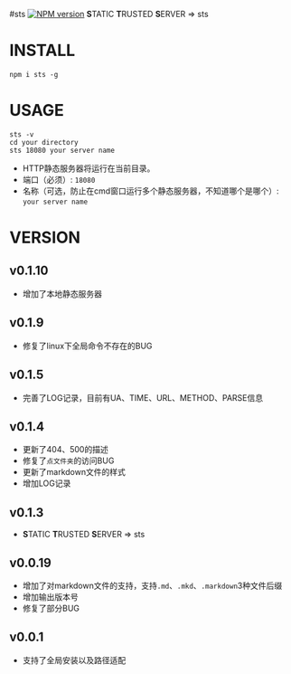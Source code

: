 #sts [![NPM version](https://img.shields.io/npm/v/sts.svg?style=flat)](https://npmjs.org/package/sts)
**S**TATIC **T**RUSTED **S**ERVER => sts


# INSTALL
```
npm i sts -g
```

# USAGE
```
sts -v 
cd your directory
sts 18080 your server name
```

* HTTP静态服务器将运行在当前目录。
* 端口（必须）: `18080`
* 名称（可选，防止在cmd窗口运行多个静态服务器，不知道哪个是哪个）: `your server name`


# VERSION
## v0.1.10
* 增加了本地静态服务器

## v0.1.9
* 修复了linux下全局命令不存在的BUG

## v0.1.5
* 完善了LOG记录，目前有UA、TIME、URL、METHOD、PARSE信息

## v0.1.4
* 更新了404、500的描述
* 修复了`点文件夹`的访问BUG
* 更新了markdown文件的样式
* 增加LOG记录

## v0.1.3
* **S**TATIC **T**RUSTED **S**ERVER => sts

## v0.0.19
* 增加了对markdown文件的支持，支持`.md`、`.mkd`、`.markdown`3种文件后缀
* 增加输出版本号
* 修复了部分BUG

## v0.0.1
* 支持了全局安装以及路径适配
